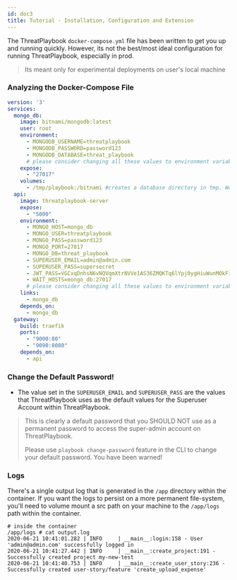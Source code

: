 ```yaml
---
id: doc3
title: Tutorial - Installation, Configuration and Extension
---
```


The ThreatPlaybook `docker-compose.yml` file has been written to get you up and running quickly. However, its not the best/most ideal configuration for running ThreatPlaybook, especially in prod.

> Its meant only for experimental deployments on user's local machine

### Analyzing the Docker-Compose File

```yaml
version: '3'
services:
  mongo_db:
    image: bitnami/mongodb:latest
    user: root
    environment:
      - MONGODB_USERNAME=threatplaybook
      - MONGODB_PASSWORD=password123
      - MONGODB_DATABASE=threat_playbook
      # please consider changing all these values to environment variables of your choice and use them in Docker Compose
    expose:
      - "27017"
    volumes:
      - /tmp/playbook:/bitnami #creates a database directory in tmp. Won't work on Windows. Please customize
  api:
    image: threatplaybook-server
    expose:
      - "5000"
    environment:
      - MONGO_HOST=mongo_db
      - MONGO_USER=threatplaybook
      - MONGO_PASS=password123
      - MONGO_PORT=27017
      - MONGO_DB=threat_playbook
      - SUPERUSER_EMAIL=admin@admin.com
      - SUPERUSER_PASS=supersecret
      - JWT_PASS=VGCxqDnhsN6vNQVqmXtrNVVe1AS36ZMQKTq6lYpj0ygHiuWunMOkFi2j17cHSbG-WId9x_yJpeSqy0TTFjs06Q
      - WAIT_HOSTS=mongo_db:27017
      # please consider changing all these values to environment variables of your choice and use them in Docker Compose
    links:
      - mongo_db
    depends_on:
      - mongo_db
  gateway:
    build: traefik
    ports:
      - "9000:80"
      - "9090:8080"
    depends_on:
      - api
```

### Change the Default Password!

* The value set in the `SUPERUSER_EMAIL` and `SUPERUSER_PASS` are the values that ThreatPlaybook uses as the default values for the Superuser Account within ThreatPlaybook.

> This is clearly a default password that you SHOULD NOT use as a permanent password to access the super-admin account on ThreatPlaybook. 
> 
> Please use `playbook change-password` feature in the CLI to change your default password. You have been warned!

### Logs

There's a single output log that is generated in the `/app` directory within the container. If you want the logs to persist on a more permanent file-system, you'll need to volume mount a src path on your machine to the `/app/logs` path within the container. 

```
# inside the container
/app/logs # cat output.log 
2020-06-21 10:41:01.282 | INFO     | __main__:login:158 - User 'admin@admin.com' successfully logged in
2020-06-21 10:41:27.442 | INFO     | __main__:create_project:191 - Successfully created project my-new-test
2020-06-21 10:41:40.753 | INFO     | __main__:create_user_story:236 - Successfully created user-story/feature 'create_upload_expense'
```